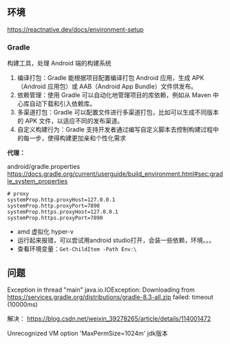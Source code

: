 ## 环境

https://reactnative.dev/docs/environment-setup

### Gradle

构建工具，处理 Android 端的构建系统

1. 编译打包：Gradle 能根据项目配置编译打包 Android 应用，生成 APK（Android 应用包）或 AAB（Android App Bundle）文件供发布。
2. 依赖管理：使用 Gradle 可以自动化地管理项目的库依赖，例如从 Maven 中心库自动下载和引入依赖库。
3. 多渠道打包：Gradle 可以配置文件进行多渠道打包，比如可以生成不同版本的 APK 文件，以适应不同的发布渠道。
4. 自定义构建行为：Gradle 支持开发者通过编写自定义脚本去控制构建过程中的每一步，使得构建更加亲和个性化需求

**代理：**

android/gradle.properties
https://docs.gradle.org/current/userguide/build_environment.html#sec:gradle_system_properties

```
# proxy
systemProp.http.proxyHost=127.0.0.1
systemProp.http.proxyPort=7890
systemProp.https.proxyHost=127.0.0.1
systemProp.https.proxyPort=7890
```

- amd 虚拟化 hyper-v
- 运行起来报错，可以尝试用android studio打开，会装一些依赖，环境。。。
- 查看环境变量：`Get-ChildItem -Path Env:\`

## 问题

Exception in thread "main" java.io.IOException: Downloading from https://services.gradle.org/distributions/gradle-8.3-all.zip failed: timeout (10000ms)

解决： https://blog.csdn.net/weixin_39278265/article/details/114001472

Unrecognized VM option 'MaxPermSize=1024m'
jdk版本